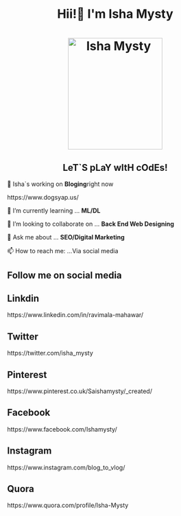 ### <h1 align='center'> Hii!👋 I'm Isha Mysty</h1>
<?xml version="1.0" encoding="iso-8859-1"?>
<!DOCTYPE html PUBLIC "-//W3C//DTD XHTML 1.0 Transitional//EN"
         "http://www.w3.org/TR/xhtml1/DTD/xhtml1-transitional.dtd">
<html xmlns="http://www.w3.org/1999/xhtml" xml:lang="en" lang="en">
	<head>
		<body>
			<h1 align='center'><img src='https://lh3.googleusercontent.com/3AwGtYF6DC06C1Hq70I535r8gj65qkSNTZKXu-y1pibi7SfprBzQyGmUndH8MgUO_OX4U0vfOIoKccg-xdGTmXluS8j5XYegw8l9hhkP0FcVLVSOI8-jLWTV2Muj_FzF0soyb-MlIw=w2400' height='260' width='220' alt='Isha Mysty' class='wdn-stretch rounded-cornes'/></h1>		
		<h2 align='center'>LeT`S pLaY wItH cOdEs!</h2></p>
			
  <p>🔭 Isha`s working on <b>Bloging</b>right now</p>
    https://www.dogsyap.us/</p>
 🌱 I’m currently learning ... <b>ML/DL</b></p>
👯 I’m looking to collaborate on ... <b>Back End Web Designing</b></p>
💬 Ask me about ... <b>SEO/Digital Marketing</b></p>
📫 How to reach me: ...Via social media</p>
		<h2>Follow me on social media</h2>
    <h2>Linkdin</h2>
https://www.linkedin.com/in/ravimala-mahawar/
    <h2>Twitter</h2>
    https://twitter.com/isha_mysty
    <h2>Pinterest</h2>
    https://www.pinterest.co.uk/Saishamysty/_created/
    <h2>Facebook</h2>
    https://www.facebook.com/Ishamysty/
    <h2>Instagram</h2>
    https://www.instagram.com/blog_to_vlog/
    <h2>Quora</h2>
    https://www.quora.com/profile/Isha-Mysty
    
</body>
</html>
<!--
**Ishamysty** is a ✨ _special_ ✨ repository because its `README.md` (this file) appears on your GitHub profile.

Here are some ideas to get you started:


- 😄 Pronouns: ...
- ⚡ Fun fact: ...
-->
